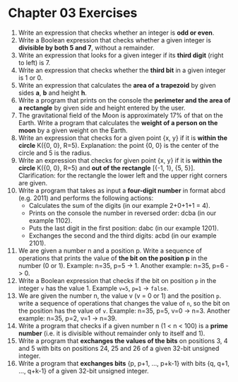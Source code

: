 # Chapter 03 Exercises

1. Write an expression that checks whether an integer is **odd or even**.
2. Write a Boolean expression that checks whether a given integer is **divisible by both 5 and 7**, without a remainder.
3. Write an expression that looks for a given integer if its **third digit** (right to left) is 7.
4. Write an expression that checks whether the **third bit** in a given integer is 1 or 0.
5. Write an expression that calculates the **area of a trapezoid** by given sides **a**, **b** and height **h**.
6. Write a program that prints on the console the **perimeter and the area of a rectangle** by given side and height entered by the user.
7. The gravitational field of the Moon is approximately 17% of that on the Earth. Write a program that calculates the **weight of a person on the moon** by a given weight on the Earth.
8. Write an expression that checks for a given point {x, y} if it is **within the circle** K({0, 0}, R=5). Explanation: the point {0, 0} is the center of the circle and 5 is the radius.
9. Write an expression that checks for given point {x, y} if it is **within the circle** K({0, 0}, R=5) and **out of the rectangle** [{-1, 1}, {5, 5}]. Clarification: for the rectangle the lower left and the upper right corners are given.
10. Write a program that takes as input a **four-digit number** in format abcd (e.g. 2011) and performs the following actions:
    - Calculates the sum of the digits (in our example 2+0+1+1 = 4).
    - Prints on the console the number in reversed order: dcba (in our example 1102).
    - Puts the last digit in the first position: dabc (in our example 1201).
    - Exchanges the second and the third digits: acbd (in our example 2101).
11. We are given a number n and a position p. Write a sequence of operations that prints the value of **the bit on the position p** in the number (0 or 1). Example: n=35, p=5 -> 1. Another example: n=35, p=6 -> 0.
12. Write a Boolean expression that checks if the bit on position `p` in the integer `v` has the value 1. Example `v=5`, `p=1` -> `false`.
13. We are given the number n, the value v (v = 0 or 1) and the position `p`. write a sequence of operations that changes the value of `n`, so the bit on the position    has the value of `v`. Example: n=35, p=5, v=0 -> n=3. Another example: n=35, p=2, v=1 -> n=39.
14. Write a program that checks if a given number n (1 < n < 100) is a **prime number** (i.e. it is divisible without remainder only to itself and 1).
15. Write a program that **exchanges the values of the bits** on positions 3, 4 and 5 with bits on positions 24, 25 and 26 of a given 32-bit unsigned integer.
16. Write a program that **exchanges bits** {p, p+1, …, p+k-1} with bits {q, q+1, …, q+k-1} of a given 32-bit unsigned integer.
